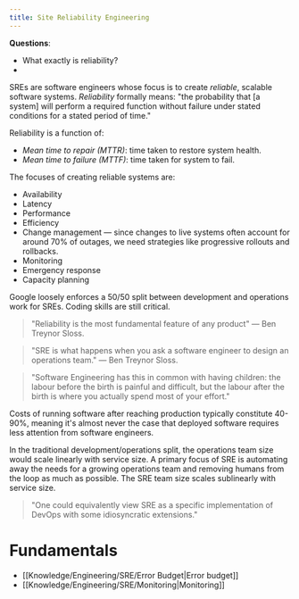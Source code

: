 ```yaml
---
title: Site Reliability Engineering
---
```


**Questions**:
- What exactly is reliability?
- 

SREs are software engineers whose focus is to create *reliable*, scalable software systems. *Reliability* formally means: "the probability that [a system] will perform a required function without failure under stated conditions for a stated period of time." 

Reliability is a function of:
- *Mean time to repair (MTTR)*: time taken to restore system health.
- *Mean time to failure (MTTF)*: time taken for system to fail.

The focuses of creating reliable systems are:
- Availability
- Latency
- Performance
- Efficiency
- Change management — since changes to live systems often account for around 70% of outages, we need strategies like progressive rollouts and rollbacks.
- Monitoring
- Emergency response
- Capacity planning


Google loosely enforces a 50/50 split between development and operations work for SREs. Coding skills are still critical.

> "Reliability is the most fundamental feature of any product" — Ben Treynor Sloss.

> "SRE is what happens when you ask a software engineer to design an operations team." — Ben Treynor Sloss.

> "Software Engineering has this in common with having children: the labour before the birth is painful and difficult, but the labour after the birth is where you actually spend most of your effort."

Costs of running software after reaching production typically constitute 40-90%, meaning it's almost never the case that deployed software requires less attention from software engineers.

In the traditional development/operations split, the operations team size would scale linearly with service size. A primary focus of SRE is automating away the needs for a growing operations team and removing humans from the loop as much as possible. The SRE team size scales sublinearly with service size.

> "One could equivalently view SRE as a specific implementation of DevOps with some idiosyncratic extensions."

# Fundamentals
- [[Knowledge/Engineering/SRE/Error Budget|Error budget]]
- [[Knowledge/Engineering/SRE/Monitoring|Monitoring]]





